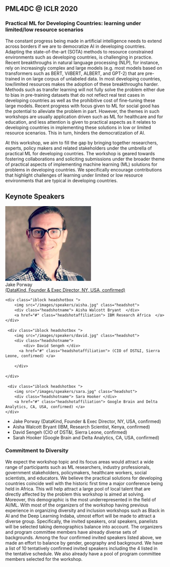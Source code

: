 ##  PML4DC @ ICLR 2020

<!-- ## Practical ML for Developing Countries: learning under limited/low resource scenarios -->

### Practical ML for Developing Countries: learning under limited/low resource scenarios
The constant progress being made in artificial intelligence needs to extend across borders if we are to democratize AI in developing countries. Adapting the state-of-the-art (SOTA) methods to resource constrained environments such as developing countries, is challenging in practice. Recent breakthroughs in natural language processing (NLP), for instance, rely on increasingly complex and large models (e.g. most models based on transformers such as BERT, VilBERT, ALBERT, and GPT-2) that are pre-trained in on large corpus of unlabeled data. In most developing countries, low/limited resources makes the adoption of these breakthroughs harder. Methods such as transfer learning will not fully solve the problem either due to bias in pre-training datasets that do not reflect real test cases in developing countries as well as the prohibitive cost of fine-tuning these large models. Recent progress with focus given to ML for social good has the potential to alleviate the problem in part. However, the themes in such workshops are usually application driven such as ML for healthcare and for education, and less attention is given to practical aspects as it relates to developing countries in implementing these solutions in low or limited resource scenarios. This in turn, hinders the democratization of AI. 

At this workshop, we aim to fill the gap by bringing together researchers, experts, policy makers and related stakeholders under the umbrella of practical ML for developing countries. The workshop is geared towards fostering collaborations and soliciting submissions under the broader theme of practical aspects of implementing machine learning (ML) solutions for problems in developing countries. We specifically encourage contributions that highlight 
challenges of learning under limited or low resource environments that are typical in developing countries.


## Keynote Speakers

<div>
    <div class="iblock headshotbox "> 
        <img src="/images/speakers/jake.jpg" class="headshot">
        <div class="headshotname"> Jake Porway </div>
        <a href="#" class="headshotaffiliation"> (DataKind, Founder & Exec Director, NY, USA, confirmed) </a>
    </div>

    <div class="iblock headshotbox "> 
        <img src="/images/speakers/aisha.jpg" class="headshot">
        <div class="headshotname"> Aisha Walcott Bryant  </div>
        <a href="#" class="headshotaffiliation"> IBM Research Africa  </a>
    </div>

     <div class="iblock headshotbox "> 
        <img src="/images/speakers/david.jpg" class="headshot">
        <div class="headshotname"> 
            <div> David Sengeh </div>
          <a href="#" class="headshotaffiliation"> (CIO of DST&I, Sierra Leone, confirmed) </a>
       
        </div>
      
    </div>

     <div class="iblock headshotbox "> 
        <img src="/images/speakers/sara.jpg" class="headshot">
        <div class="headshotname"> Sara Hooker </div>
        <a href="#" class="headshotaffiliation"> Google Brain and Delta Analytics, CA, USA, confirmed) </a>
    </div> 
</div>


- Jake Porway (DataKind, Founder & Exec Director, NY, USA, confirmed)
- Aisha Walcott Bryant (IBM, Research Scientist, Kenya, confirmed)
- David Sengeh (CIO of DST&I, Sierra Leone, confirmed)
- Sarah Hooker (Google Brain and Delta Analytics, CA, USA, confirmed)


### Commitment to Diversity

We expect the workshop topic and its focus areas would attract a wide range of participants such as ML researchers, industry professionals, government stakeholders, policymakers, healthcare workers, social scientists, and educators. We believe the practical solutions for developing countries coincide well with the historic first time a major conference being held in Africa. This will help attract a large pool of local talent that are directly affected by the problem this workshop is aimed at solving. Moreover, this demographic is the most underrepresented in the field of AI/ML. With most of the organizers of the workshop having previous experience in organizing diversity and inclusion workshops such as Black in AI and the Deep Learning Indaba, utmost effort will be made to attract a diverse group. Specifically, the invited speakers, oral speakers, panelists will be selected taking demographics balance into account. The organizers and program committee members have already diverse sets of backgrounds. Among the four confirmed invited speakers listed above, we made an effort to balance by gender, geography and background. We have a list of 10 tentatively confirmed invited speakers including the 4 listed in the tentative schedule. We also already have a pool of program committee members selected for the workshop. 